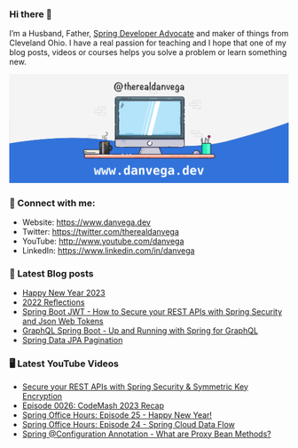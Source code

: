 ### Hi there 👋

I’m a Husband, Father, [Spring Developer Advocate](https://tanzu.vmware.com/developer/advocates/) and maker of things from Cleveland Ohio. I have a real passion for teaching and I hope that one of my blog posts, videos or courses helps you solve a problem or learn something new.

![Profile Header](./github_profile_header.png)

### 🤝 Connect with me:

- Website: https://www.danvega.dev
- Twitter: https://twitter.com/therealdanvega
- YouTube: http://www.youtube.com/danvega
- LinkedIn: https://www.linkedin.com/in/danvega

### 📝 Latest Blog posts

<!-- BLOG-POST-LIST:START -->
- [Happy New Year 2023](https://www.danvega.dev/blog/2023/01/01/happy-new-year-2023)
- [2022 Reflections](https://www.danvega.dev/blog/2022/12/29/2022-reflections)
- [Spring Boot JWT - How to Secure your REST APIs with Spring Security and Json Web Tokens](https://www.danvega.dev/blog/2022/09/06/spring-security-jwt)
- [GraphQL Spring Boot - Up and Running with Spring for GraphQL](https://www.danvega.dev/blog/2022/05/17/spring-for-graphql)
- [Spring Data JPA Pagination](https://www.danvega.dev/blog/2022/05/12/spring-data-jpa-pagination)
<!-- BLOG-POST-LIST:END -->

### 🖥 Latest YouTube Videos

<!-- YOUTUBE:START -->
- [Secure your REST APIs with Spring Security &amp; Symmetric Key Encryption](https://www.youtube.com/watch?v=66DtzkhBlSA)
- [Episode 0026: CodeMash 2023 Recap](https://www.youtube.com/watch?v=kUvcn0I8xGU)
- [Spring Office Hours: Episode 25 - Happy New Year!](https://www.youtube.com/watch?v=xdUksyOtt4w)
- [Spring Office Hours: Episode 24 - Spring Cloud Data Flow](https://www.youtube.com/watch?v=4bNd7Iej0e0)
- [Spring @Configuration Annotation - What are Proxy Bean Methods?](https://www.youtube.com/watch?v=VoK6-OiSPu4)
<!-- YOUTUBE:END -->
